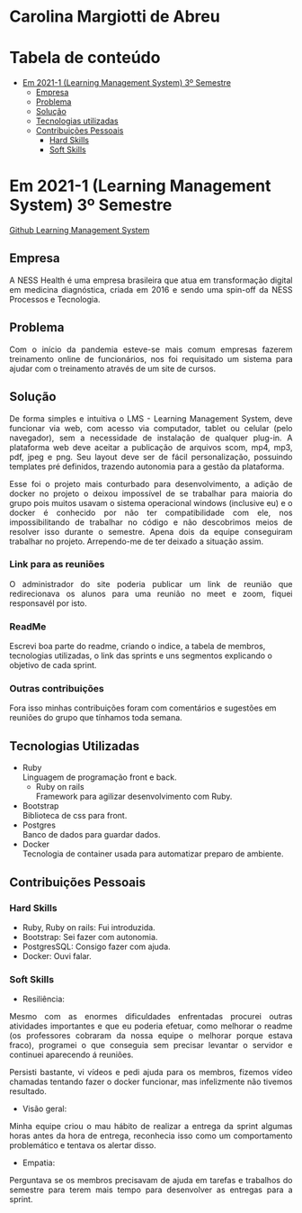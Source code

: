 # Carolina Margiotti de Abreu

# Tabela de conteúdo
   - [Em 2021-1 (Learning Management System) 3º Semestre](#em-2021-1-learning-management-system-3º-semestre)
        - [Empresa](#empresa)
        - [Problema](#problema)
        - [Solução](#solução)
        - [Tecnologias utilizadas](#tecnologias-utilizadas)
        - [Contribuições Pessoais](#contribuições-pessoais)
            - [Hard Skills](#hard-skills)
            - [Soft Skills](#soft-skills)

# Em 2021-1 (Learning Management System) 3º Semestre
[Github Learning Management System](https://github.com/CarolinaMargiotti/learning_management_system)

## Empresa
<p align="justify">
A NESS Health é uma empresa brasileira que atua em transformação digital em medicina diagnóstica, criada em 2016 e sendo uma spin-off da NESS Processos e Tecnologia.
</p>

## Problema
<p align="justify">
Com o início da pandemia esteve-se mais comum empresas fazerem treinamento online de funcionários, nos foi requisitado um sistema para ajudar com o treinamento através de um site de cursos.

</p>

## Solução
<p align="justify">
De forma simples e intuitiva o LMS - Learning Management System, deve funcionar via web, com acesso via computador, tablet ou celular (pelo navegador), sem a necessidade de instalação de qualquer plug-in. A plataforma web deve aceitar a publicação de arquivos scom, mp4, mp3, pdf, jpeg e png. Seu layout deve ser de fácil personalização, possuindo templates pré definidos, trazendo autonomia para a gestão da plataforma.
</p>
<p align="justify">
Esse foi o projeto mais conturbado para desenvolvimento, a adição de docker no projeto o deixou impossível de se trabalhar para maioria do grupo pois muitos usavam o sistema operacional windows (inclusive eu) e o docker é conhecido por não ter compatibilidade com ele, nos impossibilitando de trabalhar no código e não descobrimos meios de resolver isso durante o semestre. Apena dois da equipe conseguiram trabalhar no projeto. Arrependo-me de ter deixado a situação assim.
</p>

### Link para as reuniões
<p align="justify">
O administrador do site poderia publicar um link de reunião que redirecionava os alunos para uma reunião no meet e zoom, fiquei responsavél por isto.
</p>

### ReadMe
Escrevi boa parte do readme, criando o indice, a tabela de membros, tecnologias utilizadas, o link das sprints e uns segmentos explicando o objetivo de cada sprint.

### Outras contribuições
Fora isso minhas contribuições foram com comentários e sugestões em reuniões do grupo que tínhamos toda semana.

## Tecnologias Utilizadas
- Ruby \
Linguagem de programação front e back.
   - Ruby on rails \
   Framework para agilizar desenvolvimento com Ruby.
- Bootstrap \
Biblioteca de css para front.
- Postgres \
Banco de dados para guardar dados.
- Docker \
Tecnologia de container usada para automatizar preparo de ambiente.

## Contribuições Pessoais

### Hard Skills
- Ruby, Ruby on rails: Fui introduzida.
- Bootstrap: Sei fazer com autonomia.
- PostgresSQL: Consigo fazer com ajuda.
- Docker: Ouvi falar.

### Soft Skills
- Resiliência:
<p align="justify">
Mesmo com as enormes dificuldades enfrentadas procurei outras atividades importantes e que eu poderia efetuar, como melhorar o readme (os professores cobraram da nossa equipe o melhorar porque estava fraco), programei o que conseguia sem precisar levantar o servidor e continuei aparecendo á reuniões.
</p>
<p align="justify">
Persisti bastante, vi vídeos e pedi ajuda para os membros, fizemos vídeo chamadas tentando fazer o docker funcionar, mas infelizmente não tivemos resultado.
</p>

- Visão geral:
<p align="justify">
Minha equipe criou o mau hábito de realizar a entrega da sprint algumas horas antes da hora de entrega, reconhecia isso como um comportamento problemático e tentava os alertar disso.
</p>

- Empatia:
<p align="justify">
Perguntava se os membros precisavam de ajuda em tarefas e trabalhos do semestre para terem mais tempo para desenvolver as entregas para a sprint.
</p>
